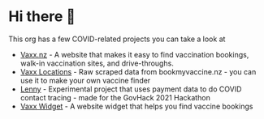 # Hi there 👋

This org has a few COVID-related projects you can take a look at

- [Vaxx.nz](https://github.com/CovidEngine/vaxxnz) - A website that makes it easy to find vaccination bookings, walk-in vaccination sites, and drive-throughs.
- [Vaxx Locations](https://github.com/CovidEngine/vaxxnzlocations) - Raw scraped data from bookmyvaccine.nz - you can use it to make your own vaccine finder
- [Lenny](https://github.com/CovidEngine/covidengineui) - Experimental project that uses payment data to do COVID contact tracing - made for the GovHack 2021 Hackathon
- [Vaxx Widget](https://github.com/CovidEngine/vaxxwidget) - A website widget that helps you find vaccine bookings


<!--

**Here are some ideas to get you started:**

🙋‍♀️ A short introduction - what is your organization all about?
🌈 Contribution guidelines - how can the community get involved?
👩‍💻 Useful resources - where can the community find your docs? Is there anything else the community should know?
🍿 Fun facts - what does your team eat for breakfast?
🧙 Remember, you can do mighty things with the power of [Markdown](https://guides.github.com/features/mastering-markdown/)
-->

